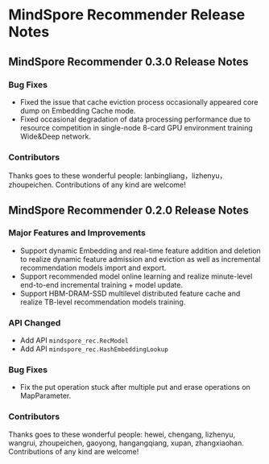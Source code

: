 # MindSpore Recommender Release Notes

## MindSpore Recommender 0.3.0 Release Notes

### Bug Fixes
- Fixed the issue that cache eviction process occasionally appeared core dump on Embedding Cache mode.
- Fixed occasional degradation of data processing performance due to resource competition in single-node 8-card GPU environment training Wide&Deep network.

### Contributors
Thanks goes to these wonderful people:
lanbingliang，lizhenyu，zhoupeichen.
Contributions of any kind are welcome!


## MindSpore Recommender 0.2.0 Release Notes

### Major Features and Improvements
- Support dynamic Embedding and real-time feature addition and deletion to realize dynamic feature admission and eviction as well as incremental recommendation models import and export.
- Support recommended model online learning and realize minute-level end-to-end incremental training + model update.
- Support HBM-DRAM-SSD multilevel distributed feature cache and realize TB-level recommendation models training.

### API Changed
- Add API `mindspore_rec.RecModel`
- Add API `mindspore_rec.HashEmbeddingLookup`

### Bug Fixes
- Fix the put operation stuck after multiple put and erase operations on MapParameter.

### Contributors
Thanks goes to these wonderful people:
hewei, chengang, lizhenyu, wangrui, zhoupeichen, gaoyong, hangangqiang, xupan, zhangxiaohan.
Contributions of any kind are welcome!
